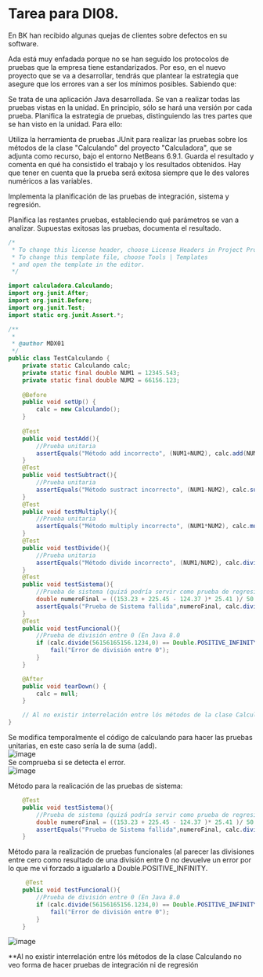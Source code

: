 # Tarea para DI08.

En BK han recibido algunas quejas de clientes sobre defectos en su software.

Ada está muy enfadada porque no se han seguido los protocolos de pruebas que la empresa tiene estandarizados. Por eso, en el nuevo proyecto que se va a desarrollar, tendrás que plantear la estrategia que asegure que los errores van a ser los mínimos posibles. Sabiendo que:

Se trata de una aplicación Java desarrollada.
Se van a realizar todas las pruebas vistas en la unidad.
En principio, sólo se hará una versión por cada prueba.
Planifica la estrategia de pruebas, distinguiendo las tres partes que se han visto en la unidad. Para ello:

Utiliza la herramienta de pruebas JUnit para realizar las pruebas sobre los métodos de la clase "Calculando" del proyecto "Calculadora", que se adjunta como recurso, bajo el entorno NetBeans 6.9.1. Guarda el resultado y comenta en qué ha consistido el trabajo y los resultados obtenidos. Hay que tener en cuenta que la prueba será exitosa siempre que le des valores numéricos a las variables. 

Implementa la planificación de las pruebas de integración, sistema y regresión.

Planifica las restantes pruebas, estableciendo qué parámetros se van a analizar.
Supuestas exitosas las pruebas, documenta el resultado.
```Java
/*
 * To change this license header, choose License Headers in Project Properties.
 * To change this template file, choose Tools | Templates
 * and open the template in the editor.
 */

import calculadora.Calculando;
import org.junit.After;
import org.junit.Before;
import org.junit.Test;
import static org.junit.Assert.*;

/**
 *
 * @author MDX01
 */
public class TestCalculando {
    private static Calculando calc;
    private static final double NUM1 = 12345.543;
    private static final double NUM2 = 66156.123;
    
    @Before
    public void setUp() {
        calc = new Calculando();
    }
    
    @Test
    public void testAdd(){
        //Prueba unitaria
        assertEquals("Método add incorrecto", (NUM1+NUM2), calc.add(NUM1, NUM2),0.0001);
    }
    @Test
    public void testSubtract(){
        //Prueba unitaria
        assertEquals("Método sustract incorrecto", (NUM1-NUM2), calc.subtract(NUM1, NUM2),0.0001);
    }
    @Test
    public void testMultiply(){
        //Prueba unitaria
        assertEquals("Método multiply incorrecto", (NUM1*NUM2), calc.multiply(NUM1, NUM2),0.0001);
    }
    @Test
    public void testDivide(){
        //Prueba unitaria
        assertEquals("Método divide incorrecto", (NUM1/NUM2), calc.divide(NUM1, NUM2),0.0001);
    }
    @Test
    public void testSistema(){
        //Prueba de sistema (quizá podría servir como prueba de regresión)
        double numeroFinal = ((153.23 + 225.45 - 124.37 )* 25.41 )/ 50.43;
        assertEquals("Prueba de Sistema fallida",numeroFinal, calc.divide(calc.multiply(calc.subtract(calc.add(153.23, 225.45),124.37),25.41),50.43),0.0001);
    }
    @Test
    public void testFuncional(){
        //Prueba de división entre 0 (En Java 8.0 
        if (calc.divide(56156165156.1234,0) == Double.POSITIVE_INFINITY){
            fail("Error de división entre 0");
        }
    }

    @After
    public void tearDown() {
        calc = null;
    }

    // Al no existir interrelación entre lós métodos de la clase Calculando no veo forma de hacer pruebas de integración ni de regresión
}
```
Se modifica temporalmente el código de calculando para hacer las pruebas unitarias, en este caso sería la de suma (add).  
![image](https://user-images.githubusercontent.com/44543081/58162046-b45b0480-7c81-11e9-8f84-c17fddea19b3.png)  
Se comprueba si se detecta el error.  
![image](https://user-images.githubusercontent.com/44543081/58162177-f08e6500-7c81-11e9-925f-422551968410.png)  

Método para la realicación de las pruebas de sistema: 
```Java
    @Test
    public void testSistema(){
        //Prueba de sistema (quizá podría servir como prueba de regresión)
        double numeroFinal = ((153.23 + 225.45 - 124.37 )* 25.41 )/ 50.43;
        assertEquals("Prueba de Sistema fallida",numeroFinal, calc.divide(calc.multiply(calc.subtract(calc.add(153.23, 225.45),124.37),25.41),50.43),0.0001);
    }
```  
Método para la realización de pruebas funcionales (al parecer las divisiones entre cero como resultado de una división entre 0 no devuelve un error por lo que me vi forzado a igualarlo a Double.POSITIVE_INFINITY.  
```Java
     @Test
    public void testFuncional(){
        //Prueba de división entre 0 (En Java 8.0 
        if (calc.divide(56156165156.1234,0) == Double.POSITIVE_INFINITY){
            fail("Error de división entre 0");
        }
    }
```  
![image](https://user-images.githubusercontent.com/44543081/58162996-7a8afd80-7c83-11e9-8d9d-48bfed1817ed.png)  
  
 **Al no existir interrelación entre lós métodos de la clase Calculando no veo forma de hacer pruebas de integración ni de regresión


